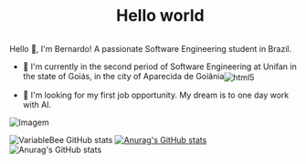 <!--title-->
<div id="user-content-toc">
  <ul align="center">
    <summary><h1 style="display: inline-block">Hello world</h1></summary>
</div>

<!-- Presentation -->
<p>
        Hello 👋, I'm Bernardo! A passionate Software Engineering student in Brazil.

  - 🌱 I'm currently in the second period of Software Engineering at Unifan in the state of Goiás, in the city of Aparecida de Goiânia<img align="center" alt="html5" src="https://img.shields.io/badge/ Edx-193A3E?style=for-the -badge&logo=edx&logoColor=white" />

  - 🔭 I'm looking for my first job opportunity. My dream is to one day work with AI.
</p>
<!-- GIF -->
<p align="left">
  <img align="center" src="https://user-images.githubusercontent.com/74038190/225813708-98b745f2-7d22-48cf-9150-083f1b00d6c9.gif" alt="Imagem">
</p>

<!-- GithubStats -->
![VariableBee GitHub stats](https://github-readme-stats.vercel.app/api?username=BernardoBotelho&show_icons=true&theme=dark)
[![Anurag's GitHub stats](https://github-readme-stats.vercel.app/api?username=anuraghazra)](https://github.com/anuraghazra/github-readme-stats)
![Anurag's GitHub stats](https://github-readme-stats.vercel.app/api?username=anuraghazra&show_icons=true&theme=dark)
